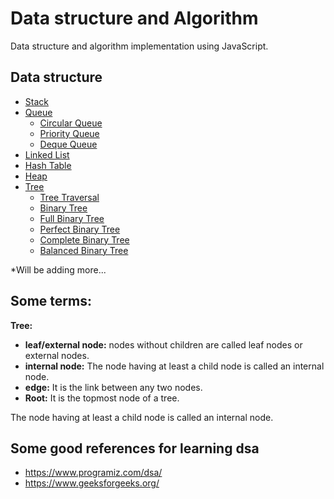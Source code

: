 # Data structure and Algorithm

Data structure and algorithm implementation using JavaScript.

## Data structure

- [Stack](/stack/stack.js)
- [Queue](/queue)
  - [Circular Queue](/queue/circular-queue.js)
  - [Priority Queue](/queue/priority-queue.js)
  - [Deque Queue](/queue/deque-queue.js)
- [Linked List](/linked-list/linked-list.js)
- [Hash Table](/hash-table/hash-table.js)
- [Heap](/heap/heap.js)
- [Tree](/tree)
  - [Tree Traversal](/tree/tree-traversal.js)
  - [Binary Tree](/tree/binary-tree.js)
  - [Full Binary Tree](/tree/full-binary-tree.js)
  - [Perfect Binary Tree](/tree/perfect-binary-tree.js)
  - [Complete Binary Tree](/tree/complete-binary-tree.js)
  - [Balanced Binary Tree](/tree/balanced-binary-tree.js)

\*Will be adding more...

## Some terms:

**Tree:**

- **leaf/external node:** nodes without children are called leaf nodes or external nodes.
- **internal node:** The node having at least a child node is called an internal node.
- **edge:** It is the link between any two nodes.
- **Root:** It is the topmost node of a tree.

The node having at least a child node is called an internal node.

## Some good references for learning dsa

- https://www.programiz.com/dsa/
- https://www.geeksforgeeks.org/
